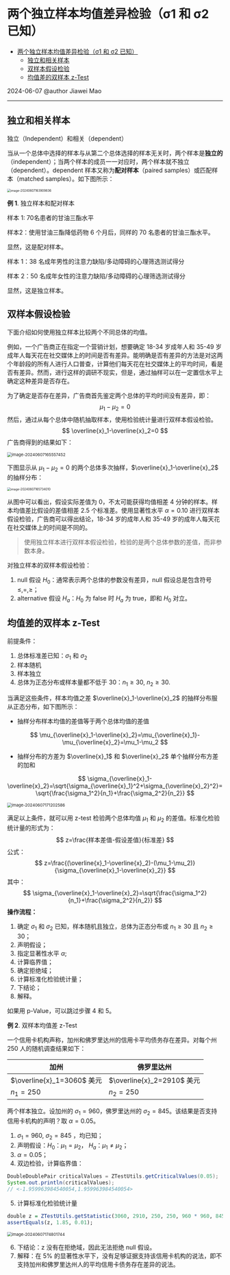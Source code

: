 # 两个独立样本均值差异检验（σ1 和 σ2 已知）

- [两个独立样本均值差异检验（σ1 和 σ2 已知）](#两个独立样本均值差异检验σ1-和-σ2-已知)
  - [独立和相关样本](#独立和相关样本)
  - [双样本假设检验](#双样本假设检验)
  - [均值差的双样本 z-Test](#均值差的双样本-z-test)

2024-06-07
@author Jiawei Mao
***

## 独立和相关样本

独立（Independent）和相关（dependent）

当从一个总体中选择的样本与从第二个总体选择的样本无关时，两个样本是**独立的**（independent）；当两个样本的成员一一对应时，两个样本就不独立（dependent）。dependent 样本又称为**配对样本**（paired samples）或匹配样本（matched samples）。如下图所示：

<img src="./images/image-20240607163909836.png" alt="image-20240607163909836" style="zoom:50%;" />

**例 1**. 独立样本和配对样本

样本 1: 70名患者的甘油三酯水平

样本2：使用甘油三酯降低药物 6 个月后，同样的 70 名患者的甘油三酯水平。

显然，这是配对样本。

样本 1：38 名成年男性的注意力缺陷/多动障碍的心理筛选测试得分

样本 2：50 名成年女性的注意力缺陷/多动障碍的心理筛选测试得分

显然，这是独立样本。

## 双样本假设检验

下面介绍如何使用独立样本比较两个不同总体的均值。

例如，一个广告商正在指定一个营销计划，想要确定 18-34 岁成年人和 35-49 岁成年人每天花在社交媒体上的时间是否有差异。能明确是否有差异的方法是对这两个年龄段的所有人进行人口普查，计算他们每天花在社交媒体上的平均时间，看是否有差异。然而，进行这样的调研不现实，但是，通过抽样可以在一定置信水平上确定这种差异是否存在。

为了确定是否存在差异，广告商首先鉴定两个总体的平均时间没有差异，即：
$$
\mu_1-\mu_2=0
$$
然后，通过从每个总体中随机抽取样本，使用检验统计量进行双样本假设检验。
$$
\overline{x}_1-\overline{x}_2=0
$$
广告商得到的结果如下：

<img src="./images/image-20240607165557452.png" alt="image-20240607165557452" style="zoom: 67%;" />

下图显示从 $\mu_1-\mu_2=0$ 的两个总体多次抽样，$\overline{x}_1-\overline{x}_2$ 的抽样分布：

<img src="./images/image-20240607165734010.png" alt="image-20240607165734010" style="zoom: 50%;" />

从图中可以看出，假设实际差值为 0，不太可能获得均值相差 4 分钟的样本。样本均值差比假设的差值相差 2.5 个标准差。使用显著性水平 $\alpha=0.10$ 进行双样本假设检验，广告商可以得出结论，18-34 岁的成年人和 35-49 岁的成年人每天花在社交媒体上的时间是不同的。

> 使用独立样本进行双样本假设检验，检验的是两个总体参数的差值，而非参数本身。

对独立样本的双样本假设检验：

1. null 假设 $H_0$：通常表示两个总体的参数没有差异，null 假设总是包含符号 $\le, =, \ge$；
2. alternative 假设 $H_a$：$H_0$ 为 false 时 $H_a$ 为 true，即和 $H_0$ 对立。

## 均值差的双样本 z-Test

前提条件：

1. 总体标准差已知：$\sigma_1$ 和 $\sigma_2$
2. 样本随机
3. 样本独立
4. 总体为正态分布或样本量都不低于 30：$n_1\ge30$, $n_2\ge 30$.

当满足这些条件，样本均值之差 $\overline{x}_1-\overline{x}_2$ 的抽样分布服从正态分布，如下图所示：

- 抽样分布样本均值的差值等于两个总体均值的差值

$$
\mu_{\overline{x}_1-\overline{x}_2}=\mu_{\overline{x}_1}-\mu_{\overline{x}_2}=\mu_1-\mu_2
$$

- 抽样分布的方差为 $\overline{x}_1$ 和 $\overline{x}_2$ 单个抽样分布方差的加和

$$
\sigma_{\overline{x}_1-\overline{x}_2}=\sqrt{\sigma_{\overline{x}_1}^2+\sigma_{\overline{x}_2}^2}=\sqrt{\frac{\sigma_1^2}{n_1}+\frac{\sigma_2^2}{n_2}}
$$

<img src="./images/image-20240607171202586.png" alt="image-20240607171202586" style="zoom:67%;" />

满足以上条件，就可以用 z-test 检验两个总体均值 $\mu_1$ 和 $\mu_2$ 的差值。标准化检验统计量的形式为：
$$
z=\frac{样本差值-假设差值}{标准差}
$$
公式：
$$
z=\frac{(\overline{x}_1-\overline{x}_2)-(\mu_1-\mu_2)}{\sigma_{\overline{x}_1-\overline{x}_2}}
$$
其中：
$$
\sigma_{\overline{x}_1-\overline{x}_2}=\sqrt{\frac{\sigma_1^2}{n_1}+\frac{\sigma_2^2}{n_2}}
$$
**操作流程：**

1. 确定 $\sigma_1$ 和 $\sigma_2$ 已知，样本随机且独立，总体为正态分布或 $n_1\ge 30$ 且 $n_2\ge 30$；
2. 声明假设；
3. 指定显著性水平 $\alpha$;
4. 计算临界值；
5. 确定拒绝域；
6. 计算标准化检验统计量；
7. 下结论；
8. 解释。

如果用 p-Value，可以跳过步骤 4 和 5。

**例 2**. 双样本均值差 z-Test

一个信用卡机构声称，加州和佛罗里达州的信用卡平均债务存在差异。对每个州 250 人的随机调查结果如下：

| 加州                       | 佛罗里达州                 |
| -------------------------- | -------------------------- |
| $\overline{x}_1=3060$ 美元 | $\overline{x}_2=2910$ 美元 |
| $n_1=250$                  | $n_2=250$                  |

两个样本独立。设加州的 $\sigma_1=960$，佛罗里达州的 $\sigma_2=845$。该结果是否支持信用卡机构的声明？取 $\alpha=0.05$。

1. $\sigma_1=960$, $\sigma_2=845$ ，均已知；
2. 声明假设：$H_0$：$\mu_1=\mu_2$， $H_a$：$\mu_1\ne\mu_2$；
3. $\alpha=0.05$；
4. 双边检验，计算临界值：

```java
DoubleDoublePair criticalValues = ZTestUtils.getCriticalValues(0.05);
System.out.println(criticalValues);
// <-1.959963984540054,1.959963984540054>
```

5. 计算标准化检验统计量

```R
double z = ZTestUtils.getStatistic(3060, 2910, 250, 250, 960 * 960, 845 * 845);
assertEquals(z, 1.85, 0.01);
```

<img src="./images/image-20240607174801744.png" alt="image-20240607174801744" style="zoom: 67%;" />

6. 下结论：z 没有在拒绝域，因此无法拒绝 null 假设。
7. 解释：在 5% 的显著性水平下，没有足够证据支持该信用卡机构的说法，即不支持加州和佛罗里达州人的平均信用卡债务存在差异的说法。
